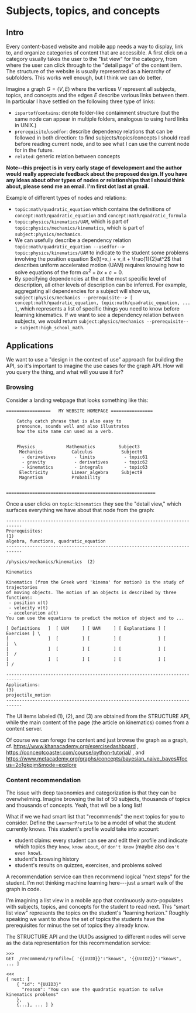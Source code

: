 Subjects, topics, and concepts
==============================

Intro
-----
Every content-based website and mobile app needs a way to display, link to, and
organize categories of content that are accessible. A first click on a category
usually takes the user to the "list view" for the category, from where the user
can click through to the "detail page" of the content item.
The structure of the website is usually represented as a hierarchy of subfolders.
This works well enough, but I think we can do better.

Imagine a graph $G=(V,E)$ where the vertices $V$ represent all subjects, topics,
and concepts and the edges $E$ describe various links between them. In particular
I have settled on the following three type of links:

  - `ispartof`/`contains`: denote folder-like containment structure (but the same
     node can appear in multiple folders, analogous to using hard links in UNIX.)
  - `prerequisite`/`usedfor`: describe dependency relations that can be followed
     in both direction: to find subjects/topics/concepts I should read before
     reading current node, and to see what I can use the current node for in the
     future.
  - `related`: generic relation between concepts

**Note--this project is in very early stage of development and the author would
really appreciate feedback about the proposed design. If you have any ideas about
other types of nodes or relationships that I should think about, please send me an email.
I'm first dot last at gmail.**

Example of different types of nodes and relations:
  - `topic:math/quadratic_equation` which contains the definitions of
    `concept:math/quadratic_equation` and `concept:math/quadratic_formula`
  - `topic:physics/kinematics/UAM`, which is part of `topic:physics/mechanics/kinematics`,
    which is part of `subject:physics/mechanics`.
  - We can usefully describe a dependency relation
    `topic:math/quadratic_equation --usedfor--> topic:physics/kinematics/UAM`
    to indicate to the student some problems involving the position equation
    $x(t)=x_i + v_it + \frac{1}{2}at^2$ that describes uniform accelerated motion (UAM)
    requires knowing how to solve equations of the form $ax^2+bx+c=0$.
  - By specifying dependencies at the at the most specific level of description,
    all other levels of description can be inferred.
    For example, aggregating all dependencies for a subject will show us,
    `subject:physics/mechanics --prerequisite--> [ concept:math/quadratic_equation, topic:math/quadratic_equation, ... ]`,
    which represents a list of specific things you need to know before learning kinematics.
    If we want to see a dependency relation between subjects, we would return
    `subject:physics/mechanics --prerequisite--> subject:high_school_math`.
 


Applications
------------
We want to use a "design in the context of use" approach for building the API,
so it's important to imagine the use cases for the graph API. How will you query
the thing, and what will you use it for?


### Browsing

Consider a landing webpage that looks something like this:


    =================   MY WEBSITE HOMEPAGE ================
    
        Catchy catch phrase that is also easy to
        pronounce, sounds well and also illustrates
        how the site name can used as a verb.


        Physics            Mathematics         Subject3
         Mechanics           Calculus           Subject6
          - derivatives       - limits           - topic61
          - gravity           - derivatives      - topic62
          - kinematics        - integrals        - topic63
         Electricity         Linear_algebra     Subject9
         Magnetism           Probability
         

    =========================================================


Once a user clicks on `topic:kinematics` they see the "detail view," which surfaces
everything we have about that node from the graph:

    ----------------------------------------------------------------------------
    Prerequisites:                                                           (1)
    algebra, functions, quadratic_equation
    ----------------------------------------------------------------------------
                                              /physics/mechanics/kinematics  (2)
    
    Kinematics
    
    Kinematics (from the Greek word 'kinema' for motion) is the study of trajectories
    of moving objects. The motion of an objects is described by three functions:
     - position x(t)
     - velocity v(t)
     - acceleration a(t)
    You can use the equations to predict the motion of object and to ...

    [ Definitions   ]  [ UVM     ] [ UAM     ] [ Explanations ] [ Exercises ] \
    [               ]  [         ] [         ] [              ] [           ]  \
    [               ]  [         ] [         ] [              ] [           ]  / 
    [               ]  [         ] [         ] [              ] [           ] /
    
    ----------------------------------------------------------------------------
    Applications:                                                            (3)
    projectile_motion 
    ----------------------------------------------------------------------------

The UI items labeled (1), (2), and (3) are obtained from the STRUCTURE API, while
the main content of the page (the article on kinematics) comes from a content server.

Of course we can forego the content and just browse the graph as a graph, cf.
https://www.khanacademy.org/exercisedashboard ,
https://conceptcoaster.com/course/python-tutorial/ ,
and https://www.metacademy.org/graphs/concepts/bayesian_naive_bayes#focus=2o1gkpjm&mode=explore 



### Content recommendation

The issue with deep taxonomies and categorization is that they can be overwhelming.
Imagine browsing the list of 50 subjects, thousands of topics and thousands of concepts.
Yeah, that will be a long list!

What if we we had smart list that "recommends" the next topics for you to consider.
Define the `LearnerProfile` to be a model of what the student currently knows.
This student's profile would take into account:

  - student claims: every student can see and edit their profile and indicate which
    topics they `know`, `know about`, or `don't know` (maybe also `don't even know`).
  - student's browsing history
  - student's results on quizzes, exercises, and problems solved

A recommendation service can then recommend logical "next steps" for the student.
I'm not thinking machine learning here---just a smart walk of the graph in code.

I'm imagining a list view in a mobile app that continuously auto-populates with
subjects, topics, and concepts for the student to read next. This "smart list view"
represents the topics on the student's "learning horizon." Roughly speaking we
want to show the set of topics the students have the prerequisites for minus the
set of topics they already know.

The STRUCTURE API and the UUIDs assigned to different nodes will serve as the
data representation for this recommendation service:

```
>>>
GET  /recommend/?profile=[ '{{UUID}}':"knows", '{{UUID2}}':"knows", ... ]

<<<
{ next: [
    { "id": "{UUID3}"
      "reason": "You can use the quadratic equation to solve kinematics problems"
    },
    {...}, ... ] }
```          






